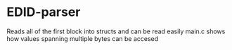 # EDID-parser

Reads all of the first block into structs and can be read easily
main.c shows how values spanning multiple bytes can be accesed
